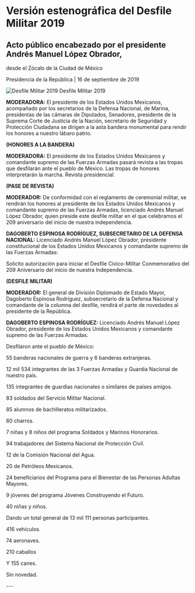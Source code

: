 #  Versión estenográfica del Desfile Militar 2019

##  Acto público encabezado por el presidente Andrés Manuel López Obrador,
desde el Zócalo de la Ciudad de México

Presidencia de la República | 16 de septiembre de 2019 

![Desfile Militar
2019](https://www.gob.mx/cms/uploads/article/main_image/85836/WhatsApp_Image_2019-09-16_at_13.41.30.jpeg)
Desfile Militar 2019

**MODERADORA:** El presidente de los Estados Unidos Mexicanos, acompañado por
los secretarios de la Defensa Nacional, de Marina, presidentas de las cámaras
de Diputados, Senadores, presidente de la Suprema Corte de Justicia de la
Nación, secretario de Seguridad y Protección Ciudadana se dirigen a la asta
bandera monumental para rendir los honores a nuestro lábaro patrio.

**(HONORES A LA BANDERA)**

**MODERADORA:** El presidente de los Estados Unidos Mexicanos y comandante
supremo de las Fuerzas Armadas pasará revista a las tropas que desfilarán ante
el pueblo de México. Las tropas de honores interpretarán la marcha. Revista
presidencial.

**(PASE DE REVISTA)**

**MODERADOR:** De conformidad con el reglamento de ceremonial militar, se
rendirán los honores al presidente de los Estados Unidos Mexicanos y
comandante supremo de las Fuerzas Armadas, licenciado Andrés Manuel López
Obrador, quien preside este desfile militar en el que celebramos el 209
aniversario del inicio de nuestra independencia.

**DAGOBERTO ESPINOSA RODRÍGUEZ, SUBSECRETARIO DE LA DEFENSA NACIONAL:**
Licenciado Andrés Manuel López Obrador, presidente constitucional de los
Estados Unidos Mexicanos y comandante supremo de las Fuerzas Armadas:

Solicito autorización para iniciar el Desfile Cívico-Militar Conmemorativo del
209 Aniversario del inicio de nuestra Independencia.

**(DESFILE MILITAR)**

**MODERADOR:** El general de División Diplomado de Estado Mayor, Dagoberto
Espinosa Rodríguez, subsecretario de la Defensa Nacional y comandante de la
columna del desfile, rendirá el parte de novedades al presidente de la
República.

**DAGOBERTO ESPINOSA RODRÍGUEZ:** Licenciado Andrés Manuel López Obrador,
presidente de los Estados Unidos Mexicanos y comandante supremo de las Fuerzas
Armadas.

Desfilaron ante el pueblo de México:

55 banderas nacionales de guerra y 6 banderas extranjeras.

12 mil 534 integrantes de las 3 Fuerzas Armadas y Guardia Nacional de nuestro
país.

135 integrantes de guardias nacionales o similares de países amigos.

83 soldados del Servicio Militar Nacional.

85 alumnos de bachilleratos militarizados.

60 charros.

7 niñas y 8 niños del programa Soldados y Marinos Honorarios.

94 trabajadores del Sistema Nacional de Protección Civil.

12 de la Comisión Nacional del Agua.

20 de Petróleos Mexicanos.

24 beneficiarios del Programa para el Bienestar de las Personas Adultas
Mayores.

9 jóvenes del programa Jóvenes Construyendo el Futuro.

40 niñas y niños.

Dando un total general de 13 mil 111 personas participantes.

416 vehículos.

74 aeronaves.

210 caballos

Y 155 canes.

Sin novedad.

\---

